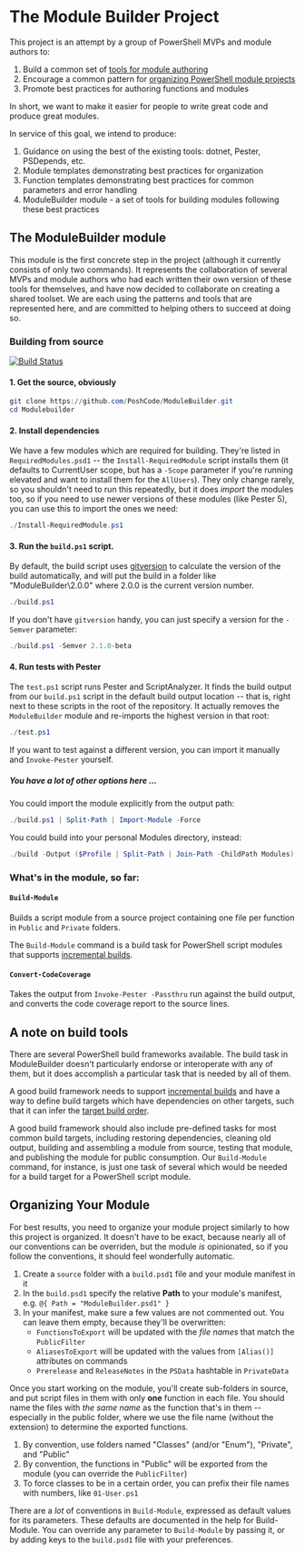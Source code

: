 # The Module Builder Project

This project is an attempt by a group of PowerShell MVPs and module authors to:

1. Build a common set of [tools for module authoring](#whats-in-the-module-so-far)
2. Encourage a common pattern for [organizing PowerShell module projects](#organizing-your-module)
3. Promote best practices for authoring functions and modules

In short, we want to make it easier for people to write great code and produce great modules.

In service of this goal, we intend to produce:

1. Guidance on using the best of the existing tools: dotnet, Pester, PSDepends, etc.
2. Module templates demonstrating best practices for organization
3. Function templates demonstrating best practices for common parameters and error handling
4. ModuleBuilder module - a set of tools for building modules following these best practices

## The ModuleBuilder module

This module is the first concrete step in the project (although it currently consists of only two commands). It represents the collaboration of several MVPs and module authors who had each written their own version of these tools for themselves, and have now decided to collaborate on creating a shared toolset. We are each using the patterns and tools that are represented here, and are committed to helping others to succeed at doing so.

### Building from source

[![Build Status](https://poshcode.visualstudio.com/ModuleBuilder/_apis/build/status/ModuleBuilder)](https://poshcode.visualstudio.com/ModuleBuilder/_build/latest?definitionId=1)

#### 1. Get the source, obviously

```powershell
git clone https://github.com/PoshCode/ModuleBuilder.git
cd Modulebuilder
```

#### 2. Install dependencies

We have a few modules which are required for building. They're listed in `RequiredModules.psd1` -- the `Install-RequiredModule` script installs them (it defaults to CurrentUser scope, but has a `-Scope` parameter if you're running elevated and want to install them for the `AllUsers`). They only change rarely, so you shouldn't need to run this repeatedly, but it does _import_ the modules too, so if you need to use newer versions of these modules (like Pester 5), you can use this to import the ones we need:

```powershell
./Install-RequiredModule.ps1
```

#### 3. Run the `build.ps1` script.

By default, the build script uses [gitversion](/gittols/gitversion) to calculate the version of the build automatically, and will put the build in a folder like "ModuleBuilder\2.0.0" where 2.0.0 is the current version number.

```powershell
./build.ps1
```

If you don't have `gitversion` handy, you can just specify a version for the `-Semver` parameter:

```powershell
./build.ps1 -Semver 2.1.0-beta
```

#### 4. Run tests with Pester

The `test.ps1` script runs Pester and ScriptAnalyzer. It finds the build output from our `build.ps1` script in the default build output location -- that is, right next to these scripts in the root of the repository. It actually removes the `ModuleBuilder` module and re-imports the highest version in that root:

```powershell
./test.ps1
```

If you want to test against a different version, you can import it manually and `Invoke-Pester` yourself.

##### You have a lot of other options here ...

You could import the module explicitly from the output path:

```powershell
./build.ps1 | Split-Path | Import-Module -Force
```

You could build into your personal Modules directory, instead:

```powershell
./build -Output ($Profile | Split-Path | Join-Path -ChildPath Modules)
```
### What's in the module, so far:

#### `Build-Module`

Builds a script module from a source project containing one file per function in `Public` and `Private` folders.

The `Build-Module` command is a build task for PowerShell script modules that supports [incremental builds](https://docs.microsoft.com/en-us/visualstudio/msbuild/incremental-builds).

#### `Convert-CodeCoverage`

Takes the output from `Invoke-Pester -Passthru` run against the build output, and converts the code coverage report to the source lines.

## A note on build tools

There are several PowerShell build frameworks available. The build task in ModuleBuilder doesn't particularly endorse or interoperate with any of them, but it does accomplish a particular task that is needed by all of them.

A good build framework needs to support [incremental builds](https://docs.microsoft.com/en-us/visualstudio/msbuild/incremental-builds) and have a way to define build targets which have dependencies on other targets, such that it can infer the [target build order](https://docs.microsoft.com/en-us/visualstudio/msbuild/msbuild-targets#target-build-order).

A good build framework should also include pre-defined tasks for most common build targets, including restoring dependencies, cleaning old output, building and assembling a module from source, testing that module, and publishing the module for public consumption.  Our `Build-Module` command, for instance, is just one task of several which would be needed for a build target for a PowerShell script module.


## Organizing Your Module

For best results, you need to organize your module project similarly to how this project is organized. It doesn't have to be exact, because nearly all of our conventions can be overriden, but the module *is* opinionated, so if you follow the conventions, it should feel wonderfully automatic.

1. Create a `source` folder with a `build.psd1` file and your module manifest in it
2. In the `build.psd1` specify the relative **Path** to your module's manifest, e.g. `@{ Path = "ModuleBuilder.psd1" }`
3. In your manifest, make sure a few values are not commented out. You can leave them empty, because they'll be overwritten:
    - `FunctionsToExport` will be updated with the _file names_ that match the `PublicFilter`
    - `AliasesToExport` will be updated with the values from `[Alias()]` attributes on commands
    - `Prerelease` and `ReleaseNotes` in the `PSData` hashtable in `PrivateData`

Once you start working on the module, you'll create sub-folders in source, and put script files in them with only **one** function in each file. You should name the files with _the same name_ as the function that's in them -- especially in the public folder, where we use the file name (without the extension) to determine the exported functions.

1. By convention, use folders named "Classes" (and/or "Enum"), "Private", and "Public"
2. By convention, the functions in "Public" will be exported from the module (you can override the `PublicFilter`)
3. To force classes to be in a certain order, you can prefix their file names with numbers, like `01-User.ps1`

There are a *lot* of conventions in `Build-Module`, expressed as default values for its parameters. These defaults are documented in the help for Build-Module. You can override any parameter to `Build-Module` by passing it, or by adding keys to the `build.psd1` file with your preferences.
